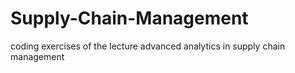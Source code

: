 # Supply-Chain-Management

coding exercises of the lecture advanced analytics in supply chain management 
